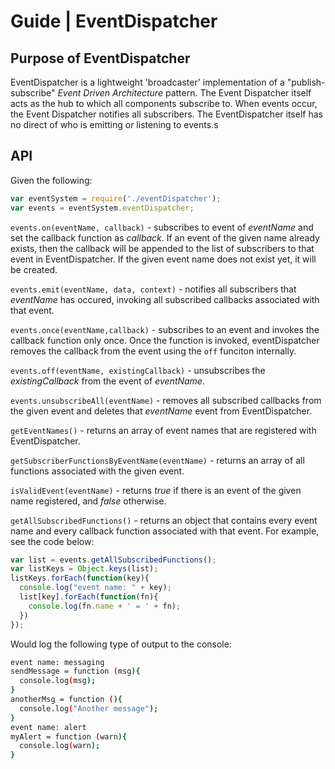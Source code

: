 # Guide | EventDispatcher

## Purpose of EventDispatcher
EventDispatcher is a lightweight 'broadcaster' implementation of a "publish-subscribe" _Event Driven Architecture_ pattern. The Event Dispatcher itself acts as the hub to which all components subscribe to. When events occur, the Event Dispatcher notifies all subscribers. The EventDispatcher itself has no direct of who is emitting or listening to events.s

## API
Given the following:
```Javascript
var eventSystem = require('./eventDispatcher');
var events = eventSystem.eventDispatcher;
```

```events.on(eventName, callback)``` - subscribes to event of *eventName* and set the callback function as *callback*. If an event of the given name already exists, then the callback will be appended to the list of subscribers to that event in EventDispatcher. If the given event name does not exist yet, it will be created.

```events.emit(eventName, data, context)``` - notifies all subscribers that _eventName_ has occured, invoking all subscribed callbacks associated with that event.

```events.once(eventName,callback)``` - subscribes to an event and invokes the callback function only once. Once the function is invoked, eventDispatcher removes the callback from the event using the ```off``` funciton internally.

```events.off(eventName, existingCallback)``` -  unsubscribes the _existingCallback_ from the event of _eventName_.

```events.unsubscribeAll(eventName)``` - removes all subscribed callbacks from the given event and deletes that _eventName_ event from EventDispatcher.

```getEventNames()``` - returns an array of event names that are registered with EventDispatcher.

```getSubscriberFunctionsByEventName(eventName)``` - returns an array of all functions associated with the given event.

```isValidEvent(eventName)``` - returns *true* if there is an event of the given name registered, and *false* otherwise.

```getAllSubscribedFunctions()``` - returns an object that contains every event name and every callback function associated with that event. For example, see the code below:
```Javascript
var list = events.getAllSubscribedFunctions();
var listKeys = Object.keys(list);
listKeys.forEach(function(key){
  console.log("event name: " + key);
  list[key].forEach(function(fn){
    console.log(fn.name + ' = ' + fn);
  })
});
```
Would log the following type of output to the console:
```Bash
event name: messaging
sendMessage = function (msg){
  console.log(msg);
}
anotherMsg = function (){
  console.log("Another message");
}
event name: alert
myAlert = function (warn){
  console.log(warn);
}
```
